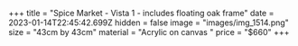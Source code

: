 +++
title = "Spice Market - Vista 1 - includes floating oak frame"
date = 2023-01-14T22:45:42.699Z
hidden = false
image = "images/img_1514.png"
size = "43cm by 43cm"
material = "Acrylic on canvas "
price = "$660"
+++
